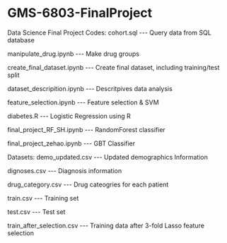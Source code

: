 # GMS-6803-FinalProject
Data Science Final Project
Codes:
cohort.sql --- Query data from SQL database

manipulate_drug.ipynb --- Make drug groups

create_final_dataset.ipynb --- Create final dataset, including training/test split

dataset_descripition.ipynb --- Descritpives data analysis

feature_selection.ipynb --- Feature selection & SVM

diabetes.R --- Logistic Regression using R

final_project_RF_SH.ipynb --- RandomForest classifier

final_project_zehao.ipynb --- GBT Classifier

Datasets:
demo_updated.csv --- Updated demographics Information

dignoses.csv --- Diagnosis information

drug_category.csv --- Drug cateogries for each patient

train.csv --- Training set

test.csv --- Test set

train_after_selection.csv --- Training data after 3-fold Lasso feature selection
